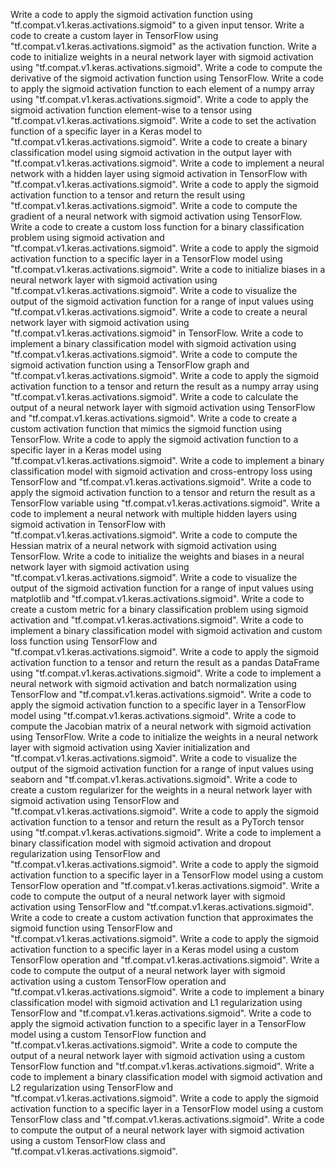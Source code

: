Write a code to apply the sigmoid activation function using "tf.compat.v1.keras.activations.sigmoid" to a given input tensor.
Write a code to create a custom layer in TensorFlow using "tf.compat.v1.keras.activations.sigmoid" as the activation function.
Write a code to initialize weights in a neural network layer with sigmoid activation using "tf.compat.v1.keras.activations.sigmoid".
Write a code to compute the derivative of the sigmoid activation function using TensorFlow.
Write a code to apply the sigmoid activation function to each element of a numpy array using "tf.compat.v1.keras.activations.sigmoid".
Write a code to apply the sigmoid activation function element-wise to a tensor using "tf.compat.v1.keras.activations.sigmoid".
Write a code to set the activation function of a specific layer in a Keras model to "tf.compat.v1.keras.activations.sigmoid".
Write a code to create a binary classification model using sigmoid activation in the output layer with "tf.compat.v1.keras.activations.sigmoid".
Write a code to implement a neural network with a hidden layer using sigmoid activation in TensorFlow with "tf.compat.v1.keras.activations.sigmoid".
Write a code to apply the sigmoid activation function to a tensor and return the result using "tf.compat.v1.keras.activations.sigmoid".
Write a code to compute the gradient of a neural network with sigmoid activation using TensorFlow.
Write a code to create a custom loss function for a binary classification problem using sigmoid activation and "tf.compat.v1.keras.activations.sigmoid".
Write a code to apply the sigmoid activation function to a specific layer in a TensorFlow model using "tf.compat.v1.keras.activations.sigmoid".
Write a code to initialize biases in a neural network layer with sigmoid activation using "tf.compat.v1.keras.activations.sigmoid".
Write a code to visualize the output of the sigmoid activation function for a range of input values using "tf.compat.v1.keras.activations.sigmoid".
Write a code to create a neural network layer with sigmoid activation using "tf.compat.v1.keras.activations.sigmoid" in TensorFlow.
Write a code to implement a binary classification model with sigmoid activation using "tf.compat.v1.keras.activations.sigmoid".
Write a code to compute the sigmoid activation function using a TensorFlow graph and "tf.compat.v1.keras.activations.sigmoid".
Write a code to apply the sigmoid activation function to a tensor and return the result as a numpy array using "tf.compat.v1.keras.activations.sigmoid".
Write a code to calculate the output of a neural network layer with sigmoid activation using TensorFlow and "tf.compat.v1.keras.activations.sigmoid".
Write a code to create a custom activation function that mimics the sigmoid function using TensorFlow.
Write a code to apply the sigmoid activation function to a specific layer in a Keras model using "tf.compat.v1.keras.activations.sigmoid".
Write a code to implement a binary classification model with sigmoid activation and cross-entropy loss using TensorFlow and "tf.compat.v1.keras.activations.sigmoid".
Write a code to apply the sigmoid activation function to a tensor and return the result as a TensorFlow variable using "tf.compat.v1.keras.activations.sigmoid".
Write a code to implement a neural network with multiple hidden layers using sigmoid activation in TensorFlow with "tf.compat.v1.keras.activations.sigmoid".
Write a code to compute the Hessian matrix of a neural network with sigmoid activation using TensorFlow.
Write a code to initialize the weights and biases in a neural network layer with sigmoid activation using "tf.compat.v1.keras.activations.sigmoid".
Write a code to visualize the output of the sigmoid activation function for a range of input values using matplotlib and "tf.compat.v1.keras.activations.sigmoid".
Write a code to create a custom metric for a binary classification problem using sigmoid activation and "tf.compat.v1.keras.activations.sigmoid".
Write a code to implement a binary classification model with sigmoid activation and custom loss function using TensorFlow and "tf.compat.v1.keras.activations.sigmoid".
Write a code to apply the sigmoid activation function to a tensor and return the result as a pandas DataFrame using "tf.compat.v1.keras.activations.sigmoid".
Write a code to implement a neural network with sigmoid activation and batch normalization using TensorFlow and "tf.compat.v1.keras.activations.sigmoid".
Write a code to apply the sigmoid activation function to a specific layer in a TensorFlow model using "tf.compat.v1.keras.activations.sigmoid".
Write a code to compute the Jacobian matrix of a neural network with sigmoid activation using TensorFlow.
Write a code to initialize the weights in a neural network layer with sigmoid activation using Xavier initialization and "tf.compat.v1.keras.activations.sigmoid".
Write a code to visualize the output of the sigmoid activation function for a range of input values using seaborn and "tf.compat.v1.keras.activations.sigmoid".
Write a code to create a custom regularizer for the weights in a neural network layer with sigmoid activation using TensorFlow and "tf.compat.v1.keras.activations.sigmoid".
Write a code to apply the sigmoid activation function to a tensor and return the result as a PyTorch tensor using "tf.compat.v1.keras.activations.sigmoid".
Write a code to implement a binary classification model with sigmoid activation and dropout regularization using TensorFlow and "tf.compat.v1.keras.activations.sigmoid".
Write a code to apply the sigmoid activation function to a specific layer in a TensorFlow model using a custom TensorFlow operation and "tf.compat.v1.keras.activations.sigmoid".
Write a code to compute the output of a neural network layer with sigmoid activation using TensorFlow and "tf.compat.v1.keras.activations.sigmoid".
Write a code to create a custom activation function that approximates the sigmoid function using TensorFlow and "tf.compat.v1.keras.activations.sigmoid".
Write a code to apply the sigmoid activation function to a specific layer in a Keras model using a custom TensorFlow operation and "tf.compat.v1.keras.activations.sigmoid".
Write a code to compute the output of a neural network layer with sigmoid activation using a custom TensorFlow operation and "tf.compat.v1.keras.activations.sigmoid".
Write a code to implement a binary classification model with sigmoid activation and L1 regularization using TensorFlow and "tf.compat.v1.keras.activations.sigmoid".
Write a code to apply the sigmoid activation function to a specific layer in a TensorFlow model using a custom TensorFlow function and "tf.compat.v1.keras.activations.sigmoid".
Write a code to compute the output of a neural network layer with sigmoid activation using a custom TensorFlow function and "tf.compat.v1.keras.activations.sigmoid".
Write a code to implement a binary classification model with sigmoid activation and L2 regularization using TensorFlow and "tf.compat.v1.keras.activations.sigmoid".
Write a code to apply the sigmoid activation function to a specific layer in a TensorFlow model using a custom TensorFlow class and "tf.compat.v1.keras.activations.sigmoid".
Write a code to compute the output of a neural network layer with sigmoid activation using a custom TensorFlow class and "tf.compat.v1.keras.activations.sigmoid".